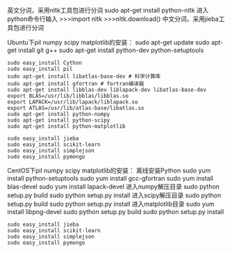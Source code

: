 英文分词，采用nltk工具包进行分词
	sudo apt-get install python-nltk
	进入python命令行输入
	>>>import nltk
	>>>nltk.download()
中文分词，采用jieba工具包进行分词


Ubuntu下pil numpy scipy matplotlib的安装：
	sudo apt-get update
	sudo apt-get install git g++
	sudo apt-get install python-dev python-setuptools
	
	sudo easy_install Cython 
	sudo easy_install pil
	sudo apt-get install libatlas-base-dev # 科学计算库
	sudo apt-get install gfortran # fortran编译器
	sudo apt-get install libblas-dev liblapack-dev libatlas-base-dev
	export BLAS=/usr/lib/libblas/libblas.so 
	export LAPACK=/usr/lib/lapack/liblapack.so 
	export ATLAS=/usr/lib/atlas-base/libatlas.so
	sudo apt-get install python-numpy
	sudo apt-get install python-scipy
	sudo apt-get install python-matplotlib
	
	sudo easy_install jieba
	sudo easy_install scikit-learn
	sudo easy_install simplejson
	sudo easy_install pymongo

	
CentOS下pil numpy scipy matplotlib的安装：
	离线安装Python
	sudo yum install python-setuptools
	sudo yum install gcc-gfortran 
	sudo yum install blas-devel
	sudo yum install lapack-devel
	进入numpy解压目录
	sudo python setup.py build
	sudo python setup.py install
	进入scipy解压目录
	sudo python setup.py build
	sudo python setup.py install
	进入matplotlib目录
	sudo yum install libpng-devel
	sudo python setup.py build
	sudo python setup.py install

	sudo easy_install jieba
	sudo easy_install scikit-learn
	sudo easy_install simplejson
	sudo easy_install pymongo
